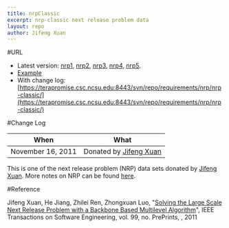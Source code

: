 ```yaml
---
title: nrpClassic
excerpt: nrp-classic next release problem data
layout: repo
author: Jifeng Xuan
---
```



#URL

  * Latest version: [nrp1](https://terapromise.csc.ncsu.edu:8443/svn/repo/requirements/nrp/nrp-classic/nrp1/nrp1.txt), [nrp2](https://terapromise.csc.ncsu.edu:8443/svn/repo/requirements/nrp/nrp-classic/nrp2/nrp2.txt), [nrp3](https://terapromise.csc.ncsu.edu:8443/svn/repo/requirements/nrp/nrp-classic/nrp3/nrp3.txt), [nrp4](https://terapromise.csc.ncsu.edu:8443/svn/repo/requirements/nrp/nrp-classic/nrp4/nrp4.txt), [nrp5](https://terapromise.csc.ncsu.edu:8443/svn/repo/requirements/nrp/nrp-classic/nrp5/nrp5.txt).
  * [Example](https://terapromise.csc.ncsu.edu:8443/svn/repo/requirements/nrp/nrp-classic/example.txt)
  * With change log:[https://terapromise.csc.ncsu.edu:8443/svn/repo/requirements/nrp/nrp-classic/](https://terapromise.csc.ncsu.edu:8443/svn/repo/requirements/nrp/nrp-classic/)

#Change Log

When | What
---- | ----
   November 16, 2011 | Donated by [Jifeng Xuan](JifengXuan)

This is one of the next release problem (NRP) data sets donated by [Jifeng Xuan](JifengXuan). 
More notes on NRP can be found [here](http://oscar-lab.org/people/~jxuan/page/project/nrp/).


#Reference

Jifeng Xuan, He Jiang, Zhilei Ren, Zhongxuan Luo, "[Solving the Large Scale Next Release Problem with a Backbone Based Multilevel Algorithm](http://www.computer.org/portal/web/csdl/doi/10.1109/TSE.2011.92)", IEEE Transactions on Software Engineering, vol. 99, no. PrePrints, , 2011 